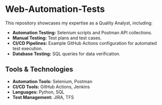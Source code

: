 # Web-Automation-Tests


This repository showcases my expertise as a Quality Analyst, including:
- **Automation Testing:** Selenium scripts and Postman API collections.
- **Manual Testing:** Test plans and test cases.
- **CI/CD Pipelines:** Example GitHub Actions configuration for automated test execution.
- **Database Testing:** SQL queries for data verification.

## Tools & Technologies
- **Automation Tools:** Selenium, Postman  
- **CI/CD Tools:** GitHub Actions, Jenkins  
- **Languages:** Python, SQL  
- **Test Management:** JIRA, TFS  
